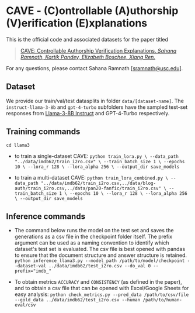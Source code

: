 # CAVE - (C)ontrollable (A)uthorship (V)erification (E)xplanations
This is the official code and associated datasets for the paper titled

>[CAVE: Controllable Authorship Verification Explanations. *Sahana Ramnath, Kartik Pandey, Elizabeth Boschee, Xiang Ren.*](https://aclanthology.org/2025.naacl-long.451/)

For any questions, please contact Sahana Ramnath [sramnath@usc.edu].

## Dataset 
We provide our train/val/test datasplits in folder ``data/[dataset-name]``. The ``instruct-llama-3-8b`` and ``gpt-4-turbo`` subfolders have the sampled test-set responses from [Llama-3-8B Instruct](https://huggingface.co/meta-llama/Meta-Llama-3-8B-Instruct) and GPT-4-Turbo respectively. 

## Training commands
``cd llama3``
* to train a single-dataset CAVE:
``python train_lora.py \
--data_path "../data/imdb62/train_i2ro.csv" \
--train_batch_size 1 \
--epochs 10 \
--lora_r 128 \
--lora_alpha 256 \
--output_dir save_models`` 

* to train a multi-dataset CAVE:
``python train_lora_combined.py \
--data_path "../data/imdb62/train_i2ro.csv,../data/blog-auth/train_i2ro.csv,../data/pan20-fanfic/train_i2ro.csv" \
--train_batch_size 1 \
--epochs 10 \
--lora_r 128 \
--lora_alpha 256 \
--output_dir save_models`` 

## Inference commands
* The command below runs the model on the test set and saves the generations as a csv file in the checkpoint folder itself. The prefix argument can be used as a naming convention to identify which dataset's test set is evaluated. The csv file is best opened with pandas to ensure that the document structure and answer structure is retained. 
``python inference_llama3.py --model_path /path/to/model/checkpoint --dataset-val ../data/imdb62/test_i2ro.csv --do_val 0 --prefix="imdb_"``

* To obtain metrics ``ACCURACY`` and ``CONSISTENCY`` (as defined in the paper), and to obtain a csv file that can be opened with Excel/Google Sheets for easy analysis:
``python check_metrics.py --pred_data /path/to/csv/file --gold_data ../data/imdb62/test_i2ro.csv --human /path/to/human-eval/csv``

